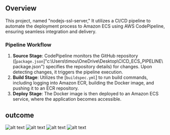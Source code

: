 ## Overview

This project, named "nodejs-ssl-server," It utilizes a CI/CD pipeline to automate the deployment process to Amazon ECS using AWS CodePipeline, ensuring seamless integration and delivery.

### Pipeline Workflow

1. **Source Stage**: CodePipeline monitors the GitHub repository ([`package.json`]"c:\Users\timou\OneDrive\Desktop\CICD_ECS_PIPELINE\package.json") specifies the repository details) for changes. Upon detecting changes, it triggers the pipeline execution.
2. **Build Stage**: Utilizes the [`buildspec.yml`] to run build commands, including logging into Amazon ECR, building the Docker image, and pushing it to an ECR repository.
3. **Deploy Stage**: The Docker image is then deployed to an Amazon ECS service, where the application becomes accessible.

## outcome

![alt text](image.png)
![alt text](image-1.png)
![alt text](image-2.png)
![alt text](image-3.png)

